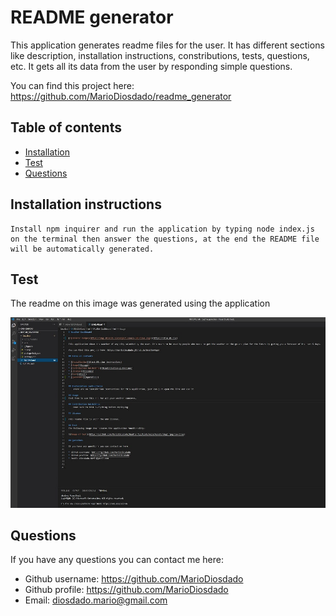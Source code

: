# README generator 

This application generates readme files for the user. It has different sections like description, installation instructions, constributions, tests, questions, etc. It gets all its data from the user by responding simple questions.

You can find this project here: https://github.com/MarioDiosdado/readme_generator

## Table of contents

* [Installation](#installation-instructions)
* [Test](#test)
* [Questions](#questions)
            
            
## Installation instructions
    Install npm inquirer and run the application by typing node index.js on the terminal then answer the questions, at the end the README file will be automatically generated.


## Test
The readme on this image was generated using the application

![Image of test](Develop/test.jpg)

## Questions

If you have any questions you can contact me here:

* Github username: https://github.com/MarioDiosdado
* Github profile: https://github.com/MarioDiosdado
* Email: diosdado.mario@gmail.com


            